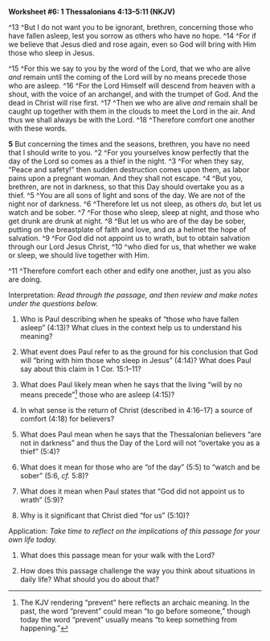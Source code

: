 **Worksheet \#6: 1 Thessalonians 4:13–5:11 <span style="font-variant:small-caps;">(NKJV)</span>**

^13 ^But I do not want you to be ignorant, brethren, concerning those who have fallen asleep, lest you sorrow as others who have no hope. ^14 ^For if we believe that Jesus died and rose again, even so God will bring with Him those who sleep in Jesus.

^15 ^For this we say to you by the word of the Lord, that we who are alive *and* remain until the coming of the Lord will by no means precede those who are asleep. ^16 ^For the Lord Himself will descend from heaven with a shout, with the voice of an archangel, and with the trumpet of God. And the dead in Christ will rise first. ^17 ^Then we who are alive *and* remain shall be caught up together with them in the clouds to meet the Lord in the air. And thus we shall always be with the Lord. ^18 ^Therefore comfort one another with these words.

**5** But concerning the times and the seasons, brethren, you have no need that I should write to you. ^2 ^For you yourselves know perfectly that the day of the Lord so comes as a thief in the night. ^3 ^For when they say, “Peace and safety!” then sudden destruction comes upon them, as labor pains upon a pregnant woman. And they shall not escape. ^4 ^But you, brethren, are not in darkness, so that this Day should overtake you as a thief. ^5 ^You are all sons of light and sons of the day. We are not of the night nor of darkness. ^6 ^Therefore let us not sleep, as others *do,* but let us watch and be sober. ^7 ^For those who sleep, sleep at night, and those who get drunk are drunk at night. ^8 ^But let us who are of the day be sober, putting on the breastplate of faith and love, and *as* a helmet the hope of salvation. ^9 ^<span id="b1c5v9" class="anchor"></span>For God did not appoint us to wrath, but to obtain salvation through our Lord Jesus Christ, ^10 ^who died for us, that whether we wake or sleep, we should live together with Him.

^11 ^Therefore comfort each other and edify one another, just as you also are doing.

Interpretation: *Read through the passage, and then review and make notes under the questions below.*

1.  Who is Paul describing when he speaks of “those who have fallen asleep” (4:13)? What clues in the context help us to understand his meaning?

2.  What event does Paul refer to as the ground for his conclusion that God will “bring with him those who sleep in Jesus” (4:14)? What does Paul say about this claim in 1 Cor. 15:1–11?

3.  What does Paul likely mean when he says that the living “will by no means precede”[^1] those who are asleep (4:15)?

4.  In what sense is the return of Christ (described in 4:16–17) a source of comfort (4:18) for believers?

5.  What does Paul mean when he says that the Thessalonian believers “are not in darkness” and thus the Day of the Lord will not “overtake you as a thief” (5:4)?

6.  What does it mean for those who are “of the day” (5:5) to “watch and be sober” (5:6, *cf.* 5:8)?

7.  What does it mean when Paul states that “God did not appoint us to wrath” (5:9)?

8.  Why is it significant that Christ died “for us” (5:10)?

Application: *Take time to reflect on the implications of this passage for your own life today.*

1.  What does this passage mean for your walk with the Lord?

2.  How does this passage challenge the way you think about situations in daily life? What should you do about that?

[^1]: The KJV rendering “prevent” here reflects an archaic meaning. In the past, the word “prevent” could mean “to go before someone,” though today the word “prevent” usually means “to keep something from happening.”
